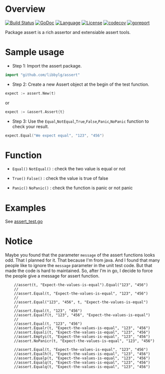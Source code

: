 # Overview

[![Build Status](https://travis-ci.org/libbylg/assert.svg?branch=master)](https://travis-ci.org/libbylg/assert)
[![GoDoc](https://godoc.org/github.com/libbylg/assert?status.svg)](https://godoc.org/github.com/libbylg/assert)
[![Language](https://img.shields.io/badge/language-go-lightgrey.svg)](https://github.com/libbylg/assert)
[![License](https://img.shields.io/badge/license-New%20BSD-yellow.svg?style=flat)](LICENSE)
[![codecov](https://codecov.io/gh/libbylg/assert/branch/master/graph/badge.svg)](https://codecov.io/gh/libbylg/assert)
[![goreport](https://www.goreportcard.com/badge/github.com/libbylg/assert)](https://www.goreportcard.com/report/github.com/libbylg/assert)

Package assert is a rich assertor and extensiable assert tools.

# Sample usage

- Step 1: Import the assert package.

```go
import "github.com/libbylg/assert"
```

- Step 2: Create a new Assert object at the begin of the test function.

```go
expect := assert.New(t)
```

or

```go
expect := &assert.Assert{t}
```

- Step 3: Use the `Equal`,`NotEqual`,`True`,`False`,`Panic`,`NoPanic` function to check your result.

```go
expect.Equal("We expect equal", "123", "456")
```

# Function

- `Equal()` `NotEqual()` : check the two value is equal or not

- `True()` `False()` : check the value is true of false

- `Panic()` `NoPanic()` : check the function is panic or not panic

# Examples

See [assert_test.go](assert_test.go)

# Notice

Maybe you found that the parameter `message` of the assert functions looks odd.
That I planned for it. That because I'm from java. And I found that many people like to
ignore the `message` parameter in the unit test code. But that made the code is hard to maintained.
So, after I'm in go, I decide to force the people give a message for assert function.


```
	//assert(t, "Expect-the-values-is-equal").Equal("123", "456")
	//
	//assert.Equal(t, "Expect-the-values-is-equal", "123", "456")
	//
	//assert.Equal("123", "456", t, "Expect-the-values-is-equal")
	//
	//assert.Equal(t, "123", "456")
	//assert.Equalf(t, "123", "456", "Expect-the-values-is-equal")
	//
	//assert.Equal(t, "123", "456")
	//assert.Equalr(t, "Expect-the-values-is-equal", "123", "456")
	//assert.Equali(t, "Expect-the-values-is-equal", "123", "456")
	//assert.Emptyi(t, "Expect-the-values-is-equal", "123", "456")
	//assert.NoPanicr(t, "Expect-the-values-is-equal", "123", "456")

	//assert.Equal(t, "Expect-the-values-is-equal", "123", "456")
	//assert.Equalh(t, "Expect-the-values-is-equal", "123", "456")
	//assert.Equalp(t, "Expect-the-values-is-equal", "123", "456")
	//assert.Equalq(t, "Expect-the-values-is-equal", "123", "456")
	//assert.Equalq(t, "Expect-the-values-is-equal", "123", "456")
```